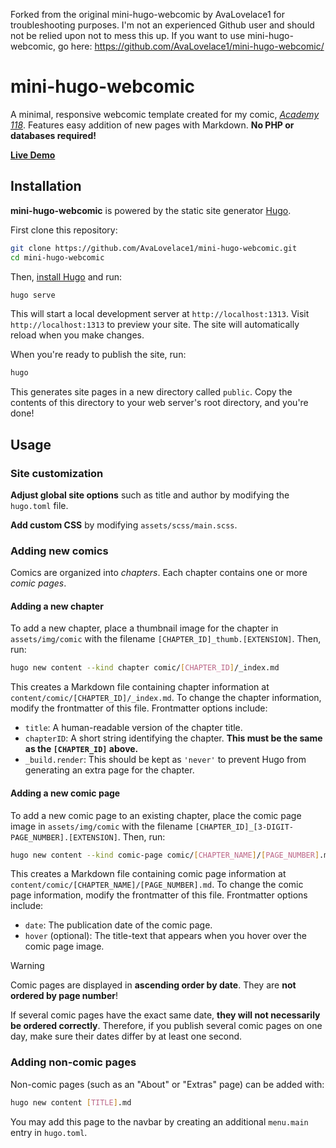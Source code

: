 Forked from the original mini-hugo-webcomic by AvaLovelace1 for troubleshooting purposes. I'm not an experienced Github user and should not be relied upon not to mess this up. If you want to use mini-hugo-webcomic, go here: https://github.com/AvaLovelace1/mini-hugo-webcomic/

# mini-hugo-webcomic

A minimal, responsive webcomic template created for my comic, *[Academy 118](https://academy118.com)*.
Features easy addition of new pages with Markdown. **No PHP or databases required!**

**[Live Demo](https://avalovelace1.github.io/mini-hugo-webcomic/)**

## Installation

**mini-hugo-webcomic** is powered by the static site generator [Hugo](https://gohugo.io).

First clone this repository:

```bash
git clone https://github.com/AvaLovelace1/mini-hugo-webcomic.git
cd mini-hugo-webcomic
````

Then, [install Hugo](https://gohugo.io/installation/) and run:

```bash
hugo serve
```

This will start a local development server at `http://localhost:1313`.
Visit `http://localhost:1313` to preview your site.
The site will automatically reload when you make changes.

When you're ready to publish the site, run:

```bash
hugo
```

This generates site pages in a new directory called `public`.
Copy the contents of this directory to your web server's root directory, and you're done!

## Usage

### Site customization

**Adjust global site options** such as title and author by modifying the `hugo.toml` file.

**Add custom CSS** by modifying `assets/scss/main.scss`.

### Adding new comics

Comics are organized into _chapters_. Each chapter contains one or more _comic pages_.

#### Adding a new chapter

To add a new chapter, place a thumbnail image for the chapter in `assets/img/comic`
with the filename `[CHAPTER_ID]_thumb.[EXTENSION]`. Then, run:

```bash
hugo new content --kind chapter comic/[CHAPTER_ID]/_index.md
```

This creates a Markdown file containing chapter information at `content/comic/[CHAPTER_ID]/_index.md`.
To change the chapter information, modify the frontmatter of this file. Frontmatter options include:

- `title`: A human-readable version of the chapter title.
- `chapterID`: A short string identifying the chapter. **This must be the same as the `[CHAPTER_ID]` above.**
- `_build.render`: This should be kept as `'never'` to prevent Hugo from generating an extra page for the chapter.

#### Adding a new comic page

To add a new comic page to an existing chapter, place the comic page image in `assets/img/comic`
with the filename `[CHAPTER_ID]_[3-DIGIT-PAGE_NUMBER].[EXTENSION]`. Then, run:

```bash
hugo new content --kind comic-page comic/[CHAPTER_NAME]/[PAGE_NUMBER].md
```

This creates a Markdown file containing comic page information at `content/comic/[CHAPTER_NAME]/[PAGE_NUMBER].md`.
To change the comic page information, modify the frontmatter of this file. Frontmatter options include:

- `date`: The publication date of the comic page.
- `hover` (optional): The title-text that appears when you hover over the comic page image.

> [!WARNING]
> Comic pages are displayed in **ascending order by date**. They are **not ordered by page number**!
>
> If several comic pages have the exact same date, **they will not necessarily be ordered correctly**.
> Therefore, if you publish several comic pages on one day, make sure their dates differ by at least one second.

### Adding non-comic pages

Non-comic pages (such as an "About" or "Extras" page) can be added with:

```bash
hugo new content [TITLE].md
```

You may add this page to the navbar by creating an additional `menu.main` entry in `hugo.toml`.
